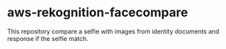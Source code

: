 # aws-rekognition-facecompare
This repository compare a selfie with images from identity documents and response if the selfie match.


